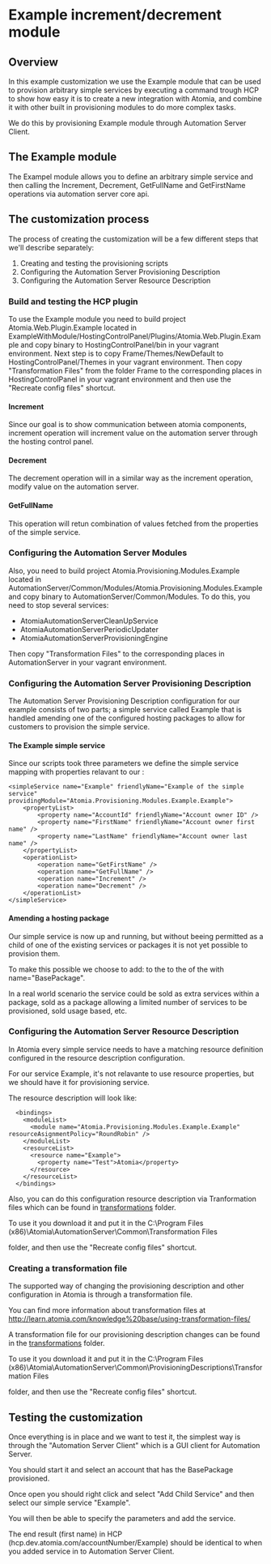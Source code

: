 # Example increment/decrement module

## Overview

In this example customization we use the Example module that can be used to 
provision arbitrary simple services by executing a command trough HCP to show
how easy it is to create a new integration with Atomia, and combine it with
other built in provisioning modules to do more complex tasks.

We do this by provisioning Example module through Automation Server Client.

## The Example module

The Exampel module allows you to define an arbitrary simple service and then
calling the Increment, Decrement, GetFullName and GetFirstName operations via automation server core api.

## The customization process

The process of creating the customization will be a few different steps that we'll describe
separately:

1. Creating and testing the provisioning scripts
2. Configuring the Automation Server Provisioning Description
3. Configuring the Automation Server Resource Description

### Build and testing the HCP plugin

To use the Example module you need to build project Atomia.Web.Plugin.Example located in ExampleWithModule/HostingControlPanel/Plugins/Atomia.Web.Plugin.Example and copy binary to HostingControlPanel/bin in your vagrant environment. Next step is to copy Frame/Themes/NewDefault to HostingControlPanel/Themes in your vagrant environment. Then copy "Transformation Files" from the folder Frame to the corresponding places in HostingControlPanel in your vagrant environment and then use the "Recreate config files" shortcut.

#### Increment

Since our goal is to show communication between atomia components, increment operation will increment value on the automation server through the hosting control panel.

#### Decrement

The decrement operation will in a similar way as the increment operation, modify value on the automation server.

#### GetFullName

This operation will retun combination of values fetched from the properties of the simple service.

### Configuring the Automation Server Modules

Also, you need to build project Atomia.Provisioning.Modules.Example located in AutomationServer/Common/Modules/Atomia.Provisioning.Modules.Example and copy binary to AutomationServer/Common/Modules. To do this, you need to stop several services:
- AtomiaAutomationServerCleanUpService
- AtomiaAutomationServerPeriodicUpdater
- AtomiaAutomationServerProvisioningEngine

Then copy "Transformation Files" to the corresponding places in AutomationServer in your vagrant environment.
### Configuring the Automation Server Provisioning Description

The Automation Server Provisioning Description configuration for our example consists of two parts; a simple
service called Example that is handled amending one of the configured
hosting packages to allow for customers to provision the simple service.

#### The Example simple service

Since our scripts took three parameters we define the simple service mapping with properties relavant to our :
```
<simpleService name="Example" friendlyName="Example of the simple service"  providingModule="Atomia.Provisioning.Modules.Example.Example">
	<propertyList>
		<property name="AccountId" friendlyName="Account owner ID" />
		<property name="FirstName" friendlyName="Account owner first name" />
		<property name="LastName" friendlyName="Account owner last name" />
	</propertyList>
	<operationList>
		<operation name="GetFirstName" />
		<operation name="GetFullName" />
		<operation name="Increment" />
		<operation name="Decrement" />
	</operationList>
</simpleService>
```

#### Amending a hosting package

Our simple service is now up and running, but without beeing permitted as a child of one of the existing services or packages it is
not yet possible to provision them.

To make this possible we choose to add:
    <group maxCount="2">
        <service name="Example" />
    </group>
to the <globalLimitaitons>
to the <serviceLimitationList> of the <package> with name="BasePackage".

In a real world scenario the service could be sold as extra services within a package, sold as a package allowing a limited number of services to
be provisioned, sold usage based, etc.

### Configuring the Automation Server Resource Description

In Atomia every simple service needs to have a matching resource definition configured in the resource description configuration.

For our service Example, it's not relavante to use resource properties, but we should have it for provisioning service.

The resource description will look like:
```
  <bindings>
    <moduleList>
      <module name="Atomia.Provisioning.Modules.Example.Example" resourceAsignmentPolicy="RoundRobin" />
    </moduleList>
    <resourceList>
      <resource name="Example">
        <property name="Test">Atomia</property>
      </resource>
    </resourceList>
  </bindings>
```

Also, you can do this configuration resource description via Tranformation files which can be found in [transformations](transformations) folder.

To use it you download it and put it in the
    C:\Program Files (x86)\Atomia\AutomationServer\Common\Transformation Files

folder, and then use the "Recreate config files" shortcut.


### Creating a transformation file

The supported way of changing the provisioning description and other configuration in Atomia is through a transformation file.

You can find more information about transformation files at http://learn.atomia.com/knowledge%20base/using-transformation-files/

A transformation file for our provisioning description changes can be found in the [transformations](transformations) folder.

To use it you download it and put it in the
    C:\Program Files (x86)\Atomia\AutomationServer\Common\ProvisioningDescriptions\Transformation Files

folder, and then use the "Recreate config files" shortcut.

## Testing the customization

Once everything is in place and we want to test it, the simplest way is through the "Automation Server Client" which is a GUI
client for Automation Server.

You should start it and select an account that has the BasePackage provisioned.

Once open you should right click and select "Add Child Service" and then select our simple service "Example".

You will then be able to specify the parameters and add the service.

The end result (first name) in HCP (hcp.dev.atomia.com/accountNumber/Example) should be identical to when you added service in to Automation Server Client.
